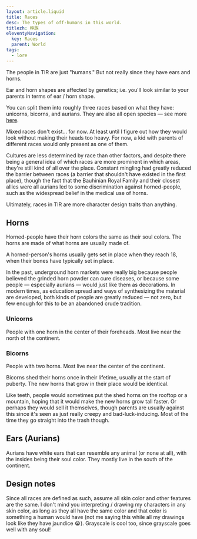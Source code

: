 ```yaml
---
layout: article.liquid
title: Races
desc: The types of off-humans in this world.
titlezh: 种族
eleventyNavigation:
  key: Races
  parent: World
tags:
  - lore
---
```


The people in TIR are just "humans." But not really since they have ears and horns.

Ear and horn shapes are affected by genetics; i.e. you'll look similar to your parents in terms of ear / horn shape.

You can split them into roughly three races based on what they have: unicorns, bicorns, and aurians. They are also all open species — see more [here](/about/#fan-content).

Mixed races don't exist… for now. At least until I figure out how they would look without making their heads too heavy. For now, a kid with parents of different races would only present as one of them.

Cultures are less determined by race than other factors, and despite there being a general idea of which races are more prominent in which areas, they're still kind of all over the place. Constant mingling had greatly reduced the barrier between races (a barrier that shouldn't have existed in the first place), though the fact that the Bauhinian Royal Family and their closest allies were all aurians led to some discrimination against horned-people, such as the widespread belief in the medical use of horns.

Ultimately, races in TIR are more character design traits than anything.

## Horns

Horned-people have their horn colors the same as their soul colors. The horns are made of what horns are usually made of.

A horned-person's horns usually gets set in place when they reach 18, when their bones have typically set in place.

In the past, underground horn markets were really big because people believed the grinded horn powder can cure diseases, or because some people — especially aurians — would just like them as decorations. In modern times, as education spread and ways of synthesizing the material are developed, both kinds of people are greatly reduced — not zero, but few enough for this to be an abandoned crude tradition.

### Unicorns

People with one horn in the center of their foreheads. Most live near the north of the continent.

### Bicorns

People with two horns. Most live near the center of the continent.

Bicorns shed their horns once in their lifetime, usually at the start of puberty. The new horns that grow in their place would be identical.

Like teeth, people would sometimes put the shed horns on the rooftop or a mountain, hoping that it would make the new horns grow tall faster. Or perhaps they would sell it themselves, though parents are usually against this since it's seen as just really creepy and bad-luck-inducing. Most of the time they go straight into the trash though.

## Ears (Aurians)

Aurians have white ears that can resemble any animal (or none at all), with the insides being their soul color. They mostly live in the south of the continent.

## Design notes

Since all races are defined as such, assume all skin color and other features are the same. I don't mind you interpreting / drawing my characters in any skin color, as long as they all have the same color and that color is something a human would have (not me saying this while all my drawings look like they have jaundice 😭). Grayscale is cool too, since grayscale goes well with any soul!
